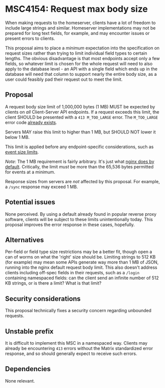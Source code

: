 # MSC4154: Request max body size

When making requests to the homeserver, clients have a lot of freedom to include large strings and
similar. Homeserver implementations may not be prepared for long text fields, for example, and may
encounter issues or present errors to clients.

This proposal aims to place a *minimum* expectation into the specification on request sizes rather
than trying to limit individual field types to certain lengths. The obvious disadvantage is that
most endpoints accept only a few fields, so whatever limit is chosen for the whole request will need
to also apply to the database level - an API with a single field which ends up in the database will
need that column to support nearly the entire body size, as a user could feasibly pad their request
out to meet the limit.

## Proposal

A request body size limit of 1,000,000 bytes (1 MB) MUST be expected by clients on *all* Client-Server
API endpoints. If a request exceeds this limit, the client SHOULD be presented with a `413 M_TOO_LARGE`
error. The `M_TOO_LARGE` error code [already exists](https://spec.matrix.org/v1.10/client-server-api/#other-error-codes).

Servers MAY raise this limit to higher than 1 MB, but SHOULD NOT lower it below 1 MB.

This limit is applied before any endpoint-specific considerations, such as
[event size limits](https://spec.matrix.org/v1.10/client-server-api/#size-limits).

*Note*: The 1 MB requirement is fairly arbitrary. It's just what
[nginx does by default](https://nginx.org/en/docs/http/ngx_http_core_module.html#client_max_body_size).
Critically, the limit *must* be more than the 65,536 bytes permitted for events at a minimum.

Response sizes from servers are *not* affected by this proposal. For example, a `/sync` response may
exceed 1 MB.

## Potential issues

None perceived. By using a default already found in popular reverse proxy software, clients will be
subject to these limits unintentionally today. This proposal improves the error response in these
cases, hopefully.

## Alternatives

Per-field or field type size restrictions may be a better fit, though open a can of worms on what
the 'right' size should be. Limiting strings to 512 KB (for example) may mean some APIs generate way
more than 1 MB of JSON, running into the nginx default request body limit. This also doesn't address
clients including off-spec fields in their requests, such as a `/login` containing namespaced fields:
can the client send an infinite number of 512 KB strings, or is there a limit? What is that limit?

## Security considerations

This proposal technically fixes a security concern regarding unbounded requests.

## Unstable prefix

It is difficult to implement this MSC in a namespaced way. Clients may already be encountering `413`
errors without the Matrix standardized error response, and so should generally expect to receive such
errors.

## Dependencies

None relevant.
